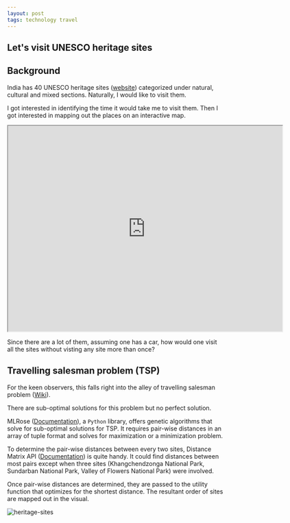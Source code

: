 ```yaml
---
layout: post
tags: technology travel
---
```


Let's visit UNESCO heritage sites
----------------------------------

## Background
India has 40 UNESCO heritage sites ([website](https://whc.unesco.org/en/statesparties/in)) categorized under natural, cultural and mixed sections. Naturally, I would like to visit them.

I got interested in identifying the time it would take me to visit them. Then I got interested in mapping out the places on an interactive map.

<iframe src="https://www.google.com/maps/d/embed?mid=1BDAmWg_y5pETZ2qKlYXsd5g0tx8XIomD&ehbc=2E312F" width="640" height="480"></iframe>

Since there are a lot of them, assuming one has a car, how would one visit all the sites without visting any site more than once?

## Travelling salesman problem (TSP)
For the keen observers, this falls right into the alley of travelling salesman problem ([Wiki](https://en.wikipedia.org/wiki/Travelling_salesman_problem)).

There are sub-optimal solutions for this problem but no perfect solution.

MLRose ([Documentation](https://mlrose.readthedocs.io/en/stable/index.html)), a `Python` library, offers genetic algorithms that solve for sub-optimal solutions for TSP. It requires pair-wise distances in an array of tuple format and solves for maximization or a minimization problem.

To determine the pair-wise distances between every two sites, Distance Matrix API ([Documentation](https://developers.google.com/maps/documentation/distance-matrix/)) is quite handy. It could find distances between most pairs except when three sites (Khangchendzonga National Park, 
Sundarban National Park, Valley of Flowers National Park) were involved.

Once pair-wise distances are determined, they are passed to the utility function that optimizes for the shortest distance. The resultant order of sites are mapped out in the visual.

![heritage-sites](https://user-images.githubusercontent.com/1143687/169645074-fe7e2c13-f0b2-469b-8786-e1f3b05ab67b.gif)

